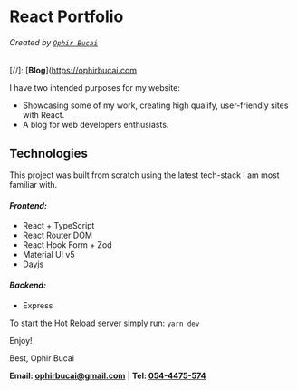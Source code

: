 # React Portfolio
###### Created by [`Ophir Bucai`](https://www.github.com/ophirbucai)

[//]: [**Blog**](https://ophirbucai.com 

I have two intended purposes for my website:

- Showcasing some of my work, creating high qualify, user-friendly sites with React. 
- A blog for web developers enthusiasts.

## Technologies

This project was built from scratch using the latest tech-stack I am most familiar with.

#### _Frontend:_
- React + TypeScript
- React Router DOM
- React Hook Form + Zod
- Material UI v5
- Dayjs

#### _Backend:_
- Express

To start the Hot Reload server simply run: `yarn dev`

Enjoy!

Best, Ophir Bucai

<b>Email: [ophirbucai@gmail.com](mailto:ophirbucai@gmail.com)</b> | <b>Tel: [054-4475-574](tel:+972544475574)</b>